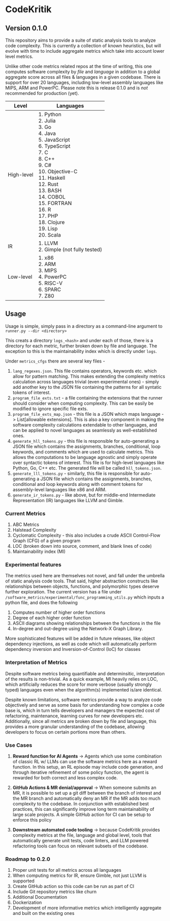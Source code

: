 # CodeKritik
## Version 0.1.0
This repository aims to provide a suite of static analysis tools to analyze code complexity. This is currently a collection of known heuristics, but will evolve with time to include aggregate metrics which take into account lower level metrics. 

Unlike other code metrics related repos at the time of writing, this one computes software complexity by *file* and *language* in addition to a global aggregate score across all files & languages in a given codebase. There is support for over 20 languages, including low-level assembly languages like MIPS, ARM and PowerPC. Please note this is release 0.1.0 and is *not* recommended for production (yet). 

| Level       | Languages                     |
|-------------|---------------------------------- |
| High-level  | 1. Python <br> 2. Julia <br> 3. Go <br> 4. Java <br> 5. JavaScript <br> 6. TypeScript <br> 7. C <br> 8. C++ <br> 9. C# <br> 10. Objective-C <br> 11. Haskell <br> 12. Rust <br> 13. BASH <br> 14. COBOL <br> 15. FORTRAN <br> 16. R <br> 17. PHP <br> 18. Clojure <br> 19. Lisp <br> 20. Scala <br>|
| IR          | 1. LLVM <br> 2. Gimple (not fully tested) <br>  |
| Low-level   | 1. x86 <br> 2. ARM <br> 3. MIPS <br> 4. PowerPC <br> 5. RISC-V <br> 6. SPARC <br> 7. Z80 <br> |

## Usage

Usage is simple, simply pass in a directory as a command-line argument to `runner.py --dir <directory>`

This creats a directory `logs_<hash>` and under each of those, there is a directory for each metric, further broken down by file and language. The exception to this is the maintainability index which is directly under `logs`. 

Under `metrics_cfgs` there are several key files -
  1) `lang_regexes.json`. This file contains operators, keywords etc. which allow for pattern matching. This makes extending the complexity metrics calculation across languages trivial (even experimental ones) - simply add another key to the JSON file containing the patterns for all syntatic tokens of interest. 
  2) `program_file_exts.txt` - a file containing the extensions that the runner should consider when computing complexity. This can be easily be modified to ignore specific file exts. 
  3) `program_file_exts_map.json` - this file is a JSON which maps language -> List[allowable extensions]. This is also a key component in making the software complexity calculations extendable to other languages, and can be applied to novel languages as seamlessly as well-established ones.
  4) `generate_hll_tokens.py` - this file is responsible for auto-generating a JSON file which contains the assignments, branches, conditional, loop keywords, and comments which are used to calculate metrics. This allows the computations to be language agnostic and simply operate over syntactic tokens of interest. This file is for high-level languages like Python, Go, C++ etc. The generated file will be called `hll_tokens.json`. 
  5) `generate_lll_tokens.py` - similarly, this file is responsible for auto-generating a JSON file which contains the assignments, branches, conditional and loop keywords along with comment tokens for assembly-level languages like x86 and ARM.
  6) `generate_ir_tokens.py` - like above, but for middle-end Intermediate Representation (IR) languages like LLVM and Gimble.


### Current Metrics

1) ABC Metrics
2) Halstead Complexity
3) Cyclomatic Complexity - this also includes a crude ASCII Control-Flow Graph (CFG) of a given program 
4) LOC (broken down into source, comment, and blank lines of code)
5) Maintainability index (MI)
   
### Experimental features

The metrics used here are themselves not novel, and fall under the umbrella of static analysis code tools. That said, higher abstraction constructs like relationships between objects, functions, and polymorphic types deserve further exploration. The current version has a file under `/software_metrics/experimental/func_programming_utils.py` which inputs a python file, and does the following
1) Computes number of higher order functions
2) Degree of each higher order function
3) ASCII diagrams showing relationships between the functions in the file
4) In-degree and out-degree using the Network-X Graph Library.

More sophisticated features will be added in future releases, like object dependency injections, as well as code which will automatically perform dependency inversion and Inversion-of-Control (IoC) for classes

### Interpretation of Metrics

Despite software metrics being quantifiable and determinsitic, interpretation of the results is non-trivial. As a quick example, MI heavily relies on LOC, which artificially reduces the score for more verbose (usually strongly typed) languages even when the algorithm(s) implemented is/are identical. 

Despite known limitations, software metrics provide a way to analyze code objectively and serve as some basis for understanding how complex a code base is, which in turn tells developers and managers the expected cost of refactoring, maintenance, learning curves for new developers etc. Additionally, since all metrics are broken down by file and language, this provides a more granular understanding of the codebase, allowing developers to focus on certain portions more than others. 

### Use Cases

1) **Reward function for AI Agents** -> Agents which use some combination of classic RL w/ LLMs can use the software metrics here as a reward function. In this setup, an RL episode may include code generation, and through iterative refinement of some policy function, the agent is rewarded for both correct and less complex code.

2) **GitHub Actions & MR denial/approval** -> When someone submits an MR, it is possible to set up a git diff between the branch of interest and the MR branch and automatically deny an MR if the MR adds too much complexity to the codebase. In conjunction with established best practices, this can significantly improve long term maintainability of large scale projects. A simple GitHub action for CI can be setup to enforce this policy 
3) **Downstream automated code tooling** -> because CodeKritik provides complexity metrics at the file, language and global level, tools that automatically generate unit tests, code linters, and LLM powered refactoring tools can focus on relevant subsets of the codebase. 

### Roadmap to 0.2.0

1) Proper unit tests for all metrics across all languages
2) When computing metrics for IR, ensure Gimble, not just LLVM is supported
3) Create GitHub action so this code can be run as part of CI
4) Include Git repository metrics like churn 
5) Additional Documentation
6) Dockerization
7) Development of more informative metrics which intelligently aggregate and built on the existing ones 
